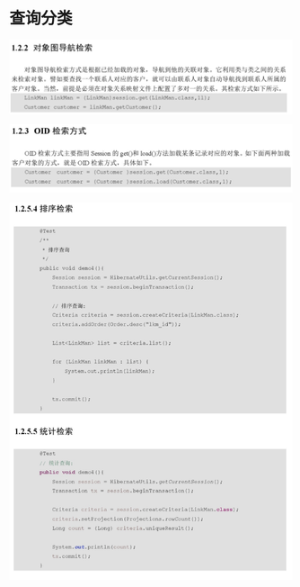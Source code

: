 # 查询分类

![](../../../../.gitbook/assets/image%20%2836%29.png)

![](../../../../.gitbook/assets/image%20%28193%29.png)

![](../../../../.gitbook/assets/image%20%28199%29.png)

## 



